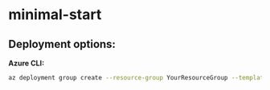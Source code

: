 # minimal-start




## Deployment options: 

**Azure CLI:**

```sh
az deployment group create --resource-group YourResourceGroup --template-file deploy.json --parameters parameters.json
